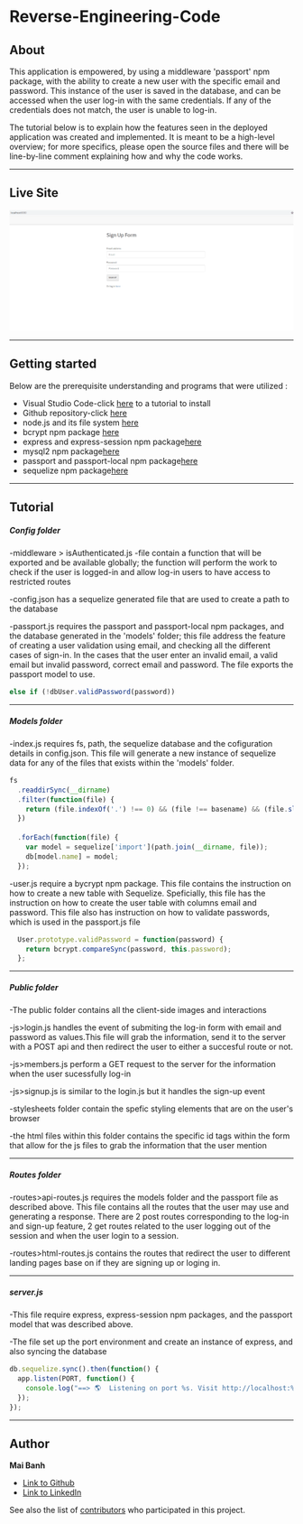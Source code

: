 # Reverse-Engineering-Code

## About

This application is empowered, by using a middleware 'passport' npm package, with the ability to create a new user with the specific email and password. This instance of the user is saved in the database, and can be accessed when the user log-in with the same credentials. If any of the credentials does not match, the user is unable to log-in.

The tutorial below is to explain how the features seen in the deployed application was created and implemented. It is meant to be a high-level overview; for more specifics, please open the source files and there will be line-by-line comment explaining how and why the code works.

---

## Live Site

![Deployed Application](assets/deployed-site.gif)

---


## Getting started
Below are the prerequisite understanding and programs that were utilized :
* Visual Studio Code-click [here](https://code.visualstudio.com/) to a tutorial to install
* Github repository-click [here](https://help.github.com/en/github/)
* node.js and its file system [here](https://nodejs.org/en/)
* bcrypt npm package [here](https://www.npmjs.com/package/bycrypt)
* express and express-session npm package[here](https://www.npmjs.com/package/express)
* mysql2 npm package[here](https://www.npmjs.com/package/mysql2)
* passport and passport-local npm package[here](https://www.npmjs.com/package/passport)
* sequelize npm package[here](https://www.npmjs.com/package/sequelize)

---

## Tutorial

##### Config folder

-middleware > isAuthenticated.js
-file contain a function that will be exported and be available globally; the function will perform the work to check if the user is logged-in and allow log-in users to have access to restricted routes

-config.json has a sequelize generated file that are used to create a path to the database

-passport.js requires the passport and passport-local npm packages, and the database generated in the 'models' folder; this file address the feature of creating a user validation using email, and checking all the different cases of sign-in. In the cases that the user enter an invalid email, a valid email but invalid password, correct email and password. The file exports the passport model to use.
```js
else if (!dbUser.validPassword(password))
```

---

##### Models folder

-index.js requires fs, path, the sequelize database and the cofiguration details in config.json. This file will generate a new instance of sequelize data for any of the files that exists within the 'models' folder. 

```js
fs
  .readdirSync(__dirname)
  .filter(function(file) {
    return (file.indexOf('.') !== 0) && (file !== basename) && (file.slice(-3) === '.js');
  })

  .forEach(function(file) {
    var model = sequelize['import'](path.join(__dirname, file));
    db[model.name] = model;
  });

```
-user.js require a bycrypt npm package. This file contains the instruction on how to create a new table with Sequelize. Speficially, this file has the instruction on how to create the user table with columns email and password. This file also has instruction on how to validate passwords, which is used in the passport.js file

```js
  User.prototype.validPassword = function(password) {
    return bcrypt.compareSync(password, this.password);
  };
```
---

##### Public folder
-The public folder contains all the client-side images and interactions

-js>login.js handles the event of submiting the log-in form with email and password as values.This file will grab the information, send it to the server with a POST api and then redirect the user to either a succesful route or not.

-js>members.js perform a GET request to the server for the information when the user sucessfully log-in

-js>signup.js is similar to the login.js but it handles the sign-up event 

-stylesheets folder contain the spefic styling elements that are on the user's browser

-the html files within this folder contains the specific id tags within the form that allow for the js files to grab the information that the user mention

---

##### Routes folder
-routes>api-routes.js requires the models folder and the passport file as described above. This file contains all the routes that the user may use and generating a response. There are 2 post routes corresponding to the log-in and sign-up feature, 2 get routes related to the user logging out of the session and when the user login to a session.

-routes>html-routes.js contains the routes that redirect the user to different landing pages base on if they are signing up or loging in.

---

##### server.js

-This file require express, express-session npm packages, and the passport model that was described above.

-The file set up the port environment and create an instance of express, and also syncing the database
```js
db.sequelize.sync().then(function() {
  app.listen(PORT, function() {
    console.log("==> 🌎  Listening on port %s. Visit http://localhost:%s/ in your browser.", PORT, PORT);
  });
});

```

---

## Author

**Mai Banh**
- [Link to Github](https://github.com/mtbanh)
- [Link to LinkedIn](https://www.linkedin.com/in/mai-banh-311ba6164/)

See also the list of [contributors](https://github.com/your/project/contributors) who participated in this project.
